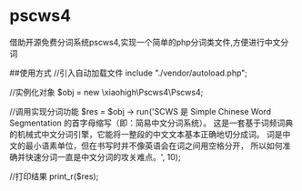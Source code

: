 # pscws4
借助开源免费分词系统pscws4,实现一个简单的php分词类文件,方便进行中文分词

##使用方式
//引入自动加载文件
include "./vendor/autoload.php";

//实例化对象
$obj = new \xiaohigh\Pscws4\Pscws4;

//调用实现分词功能
$res = $obj -> run('SCWS 是 Simple Chinese Word Segmentation 的首字母缩写（即：简易中文分词系统）。
这是一套基于词频词典的机械式中文分词引擎，它能将一整段的中文文本基本正确地切分成词。 词是中文的最小语素单位，但在书写时并不像英语会在词之间用空格分开， 所以如何准确并快速分词一直是中文分词的攻关难点。', 10);

//打印结果
print_r($res);


